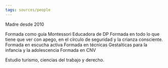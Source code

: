 ```yaml
---
tags: sources/people
---
```


Madre desde 2010

Formada como guía Montessori
Educadora de DP 
Formada en todo lo que tiene que ver con apego, en el círculo de seguridad y la crianza consciente.
Formada en escucha activa
Formada en técnicas Gestalticas para la infancia y la adolescencia
Formada en CNV

Estudio turismo, ciencias del trabajo y derecho.
